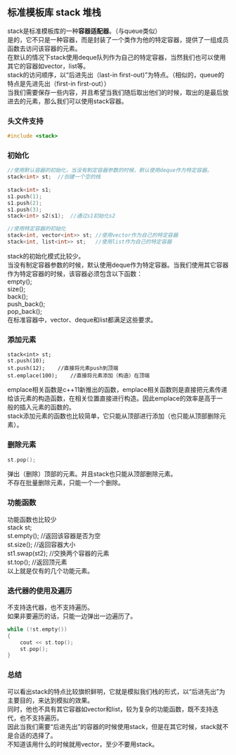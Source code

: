 ## 标准模板库 stack 堆栈
stack是标准模板库的一种**容器适配器**。（与queue类似）   
是的，它不只是一种容器，而是封装了一个类作为他的特定容器，提供了一组成员函数去访问该容器的元素。   
在默认的情况下stack使用deque队列作为自己的特定容器，当然我们也可以使用其它的容器如vector，list等。   
stack的访问顺序，以“后进先出（last-in first-out)”为特点。（相似的，queue的特点是先进先出（first-in first-out））     
当我们需要保存一些内容，并且希望当我们随后取出他们的时候，取出的是最后放进去的元素，那么我们可以使用stack容器。   
### 头文件支持 
```c   
#include <stack>   
``` 
### 初始化   
```c
//使用默认容器的初始化，当没有制定容器参数的时候，默认使用deque作为特定容器。   
stack<int> st;	//创建一个空的栈  
	
stack<int> s1;
s1.push(1);
s1.push(2);
s1.push(3);
stack<int> s2(s1);	//通过s1初始化s2  

//使用特定容器的初始化   
stack<int, vector<int>> st;	//使用vector作为自己的特定容器  
stack<int, list<int>> st;	//使用list作为自己的特定容器   
```  
stack的初始化模式比较少。  
当没有制定容器参数的时候，默认使用deque作为特定容器。当我们使用其它容器作为特定容器的时候，该容器必须包含以下函数：   
empty();    
size();   
back();    
push\_back();    
pop\_back();       
在标准容器中，vector、deque和list都满足这些要求。   
### 添加元素
```
stack<int> st;  
st.push(10);   
st.push(12);	//直接将元素push到顶端    
st.emplace(100);	//直接将元素添加（构造）在顶端    
```  
emplace相关函数是c++11新推出的函数，emplace相关函数则是直接把元素传递给该元素的构造函数，在相关位置直接进行构造。因此emplace的效率是高于一般的插入元素的函数的。   
stack添加元素的函数也比较简单，它只能从顶部进行添加（也只能从顶部删除元素）。   
### 删除元素
```c  
st.pop();   
```   
弹出（删除）顶部的元素。并且stack也只能从顶部删除元素。   
不存在批量删除元素，只能一个一个删除。   
### 功能函数   
功能函数也比较少  
stack<int> st;  
st.empty();	//返回该容器是否为空   
st.size();	//返回容器大小  
st1.swap(st2);	//交换两个容器的元素  
st.top();	//返回顶元素  
以上就是仅有的几个功能元素。   
### 迭代器的使用及遍历  
不支持迭代器，也不支持遍历。   
如果非要遍历的话，只能一边弹出一边遍历了。   
```c
while (!st.empty())  
{   
	cout << st.top();  
	st.pop();  
}  
```  
### 总结   
可以看出stack的特点比较旗帜鲜明，它就是模拟我们栈的形式，以“后进先出”为主要目的，来达到模拟的效果。  
同时，他也不具有其它容器如vector和list，较为复杂的功能函数，既不支持迭代，也不支持遍历。  
因此当我们需要“后进先出”的容器的时候使用stack，但是在其它时候，stack就不是合适的选择了。   
不知道该用什么的时候就用vector，至少不要用stack。  